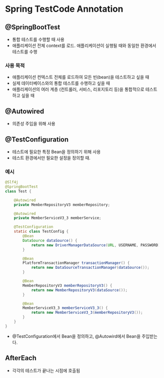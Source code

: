# Spring TestCode Annotation


## @SpringBootTest

- 통합 테스트를 수행할 때 사용
- 애플리케이션 전체 context를 로드. 애플리케이션이 실행될 때와 동일한 환경에서 테스트를 수행


### 사용 목적
- 애플리케이션 컨텍스트 전체를 로드하여 모든 빈(bean)을 테스트하고 싶을 때
- 실제 데이터베이스와의 통합 테스트를 수행하고 싶을 때
- 애플리케이션의 여러 계층 (컨트롤러, 서비스, 리포지토리 등)을 통합적으로 테스트하고 싶을 때


## @Autowired 

- 의존성 주입을 위해 사용


## @TestConfiguration

- 테스트에 필요한 특정 Bean을 정의하기 위해 사용
- 테스트 환경에서만 필요한 설정을 정의할 때.


### 예시
```java
@Slf4j
@SpringBootTest
class Test {

    @Autowired
    private MemberRepositoryV3 memberRepository;

    @Autowired
    private MemberServiceV3_3 memberService;

    @TestConfiguration
    static class TestConfig {
        @Bean
        DataSource dataSource() {
            return new DriverManagerDataSource(URL, USERNAME, PASSWORD);
        }

        @Bean
        PlatformTransactionManager transactionManager() {
            return new DataSourceTransactionManager(dataSource());
        }

        @Bean
        MemberRepositoryV3 memberRepositoryV3() {
            return new MemberRepositoryV3(dataSource());
        }

        @Bean
        MemberServiceV3_3 memberServiceV3_3() {
            return new MemberServiceV3_3(memberRepositoryV3());
        }
    }
}
```
- @TestConfiguration에서 Bean을 정의하고, @Autowird에서 Bean을 주입받는다.

## AfterEach
- 각각의 테스트가 끝나는 시점에 호출됨